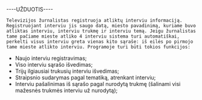 ----UŽDUOTIS----

	Televizijos žurnalistas registruoja atliktų interviu informaciją. Registruojant interviu jis saugo datą, miesto pavadinimą, kuriame buvo atliktas interviu, interviu trukmę ir interviu temą. Jeigu žurnalistas tame pačiame mieste atliko 4 interviu sistema turi automatiškai, perkelti visus interviu greta vienas kito sąraše: iš eilės po pirmojo tame mieste atlikto interviu. Programoje turi būti tokios funkcijos:
*	Naujo interviu registravimas;
*	Viso interviu sąrašo išvedimas;
*	Trijų ilgiausiai trukusių interviu išvedimas;
*	Straipsnio sudarymas pagal tematiką, atrenkant interviu;
*	Interviu pašalinimas iš sąrašo pagal nurodytą trukmę (šalinami visi mažesnės trukmės interviu už nurodytą); 
